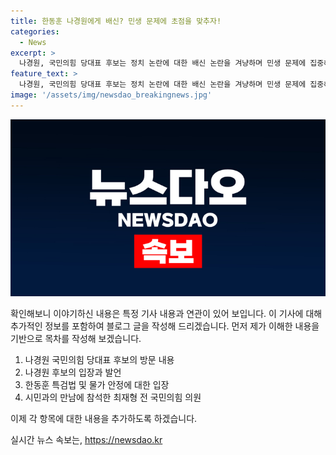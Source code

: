 ```yaml
---
title: 한동훈 나경원에게 배신? 민생 문제에 초점을 맞추자!
categories:
  - News
excerpt: >
  나경원, 국민의힘 당대표 후보는 정치 논란에 대한 배신 논란을 겨냥하며 민생 문제에 집중해야 한다고 강조했다. 그는 물가 상승과 간절한 민생 문제에 대해 정치적 대안을 제시해야 한다고 강조했으며, 한동훈 특검법에 반대하고 민생 이야기를 더 해야 한다고 설명했다. 또한, 이명박 전 대통령을 비판하며 국민을 위한 배신과 사익을 위한 배신을 구분해야 한다는 견해를 밝혔다. 최재형 전 의원과 함께 광장시장을 방문하며 시민들과 대화를 나누었다.
feature_text: >
  나경원, 국민의힘 당대표 후보는 정치 논란에 대한 배신 논란을 겨냥하며 민생 문제에 집중해야 한다고 강조했다. 그는 물가 상승과 간절한 민생 문제에 대해 정치적 대안을 제시해야 한다고 강조했으며, 한동훈 특검법에 반대하고 민생 이야기를 더 해야 한다고 설명했다. 또한, 이명박 전 대통령을 비판하며 국민을 위한 배신과 사익을 위한 배신을 구분해야 한다는 견해를 밝혔다. 최재형 전 의원과 함께 광장시장을 방문하며 시민들과 대화를 나누었다.
image: '/assets/img/newsdao_breakingnews.jpg'
---
```


<p><img src="/assets/img/newsdao_breakingnews.jpg" alt="koreaapp 속보" /></p>

<p>확인해보니 이야기하신 내용은 특정 기사 내용과 연관이 있어 보입니다. 이 기사에 대해 추가적인 정보를 포함하여 블로그 글을 작성해 드리겠습니다. 먼저 제가 이해한 내용을 기반으로 목차를 작성해 보겠습니다.</p>

<ol>
<li>나경원 국민의힘 당대표 후보의 방문 내용</li>
<li>나경원 후보의 입장과 발언</li>
<li>한동훈 특검법 및 물가 안정에 대한 입장</li>
<li>시민과의 만남에 참석한 최재형 전 국민의힘 의원</li>
</ol>

<p>이제 각 항목에 대한 내용을 추가하도록 하겠습니다. </p>
실시간 뉴스 속보는, <a href="https://newsdao.kr" rel="dofollow">https://newsdao.kr</a>


